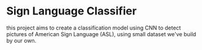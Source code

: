 # Sign Language Classifier
this project aims to create a classification model using CNN to detect pictures of American Sign Language (ASL), using small dataset we've build by our own.
